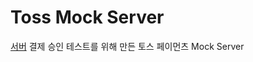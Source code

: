 # Toss Mock Server

[서버](https://github.com/hyoguoo/payment-integration-server) 결제 승인 테스트를 위해 만든 토스 페이먼츠 Mock Server  
